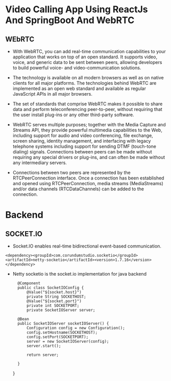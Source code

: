 # Video Calling App Using ReactJs And SpringBoot  And WebRTC

## WEbRTC
- With WebRTC, you can add real-time communication capabilities to your application that works on top of an open standard. It supports video, voice, and generic data to be sent between peers, allowing developers to build powerful voice- and video-communication solutions.

- The technology is available on all modern browsers as well as on native clients for all major platforms. The technologies behind WebRTC are implemented as an open web standard and available as regular JavaScript APIs in all major browsers.

- The set of standards that comprise WebRTC makes it possible to share data and perform teleconferencing peer-to-peer, without requiring that the user install plug-ins or any other third-party software.

- WebRTC serves multiple purposes; together with the Media Capture and Streams API, they provide powerful multimedia capabilities to the Web, including support for audio and video conferencing, file exchange, screen sharing, identity management, and interfacing with legacy telephone systems including support for sending DTMF (touch-tone dialing) signals. Connections between peers can be made without requiring any special drivers or plug-ins, and can often be made without any intermediary servers.

- Connections between two peers are represented by the RTCPeerConnection interface. Once a connection has been established and opened using RTCPeerConnection, media streams (MediaStreams) and/or data channels (RTCDataChannels) can be added to the connection.

# Backend


## SOCKET.IO

- Socket.IO enables real-time bidirectional event-based communication.

`<dependency><groupId>com.corundumstudio.socketio</groupId><artifactId>netty-socketio</artifactId><version>1.7.16</version></dependency>
`

- Netty socketio is the socket.io implementation for java backend

    	@Component
    	public class SocketIOConfig {
    		@Value("${socket.host}")
    		private String SOCKETHOST;
    		@Value("${socket.port}")
    		private int SOCKETPORT;
    		private SocketIOServer server;
    
    	@Bean
    	public SocketIOServer socketIOServer() {
    		Configuration config = new Configuration();
    		config.setHostname(SOCKETHOST);
    		config.setPort(SOCKETPORT);
    		server = new SocketIOServer(config);
    		server.start();
    
    		return server;
    		
    	}
    
    
    }
    
